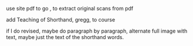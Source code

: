 use site pdf to go , to extract original scans from pdf


add Teaching of Shorthand, gregg, to course

if I do revised, maybe do paragraph by paragraph, alternate full image with text, maybe just the text of the shorthand words.